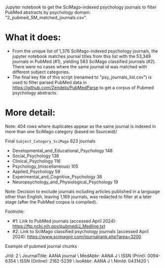 Jupyter notebook to get the SciMago-indexed psychology journals to filter PubMed abstracts by psychology domain: "2_pubmed_SM_matched_journals.csv".

# What it does:
- From the unique list of 1,376 SciMago-indexed psychology journals, the jupyter notebook matches journal titles from this list with the 53,349 journals in PubMed (#1), yielding 583 SciMago classified journals (#2). There were no cases where the same journal id was matched with different subject categories. 
- The final key file of this script (renamed to "psy_journals_list.csv") is used to filter parsed PubMed data in https://github.com/Zendelo/PubMedParse to get a corpus of Pubmed psychology abstracts.

# More detail:
Note: 404 rows where duplicates appear as the same journal is indexed in more than one SciMago category (based on Sourceid)/ 

Final `Subject_Category_SciMago` 623 journals
- Developmental_and_Educational_Psychology         148 
- Social_Psychology                              	 138 
- Clinical_Psychology                            	 116 
- Psychology_(miscellaneous)                    	 105 
- Applied_Psychology                               59 
- Experimental_and_Cognitive_Psychology        	   38 
- Neuropsychology_and_Physiological_Psychology     19 

Note: Decision to exclude journals including articles published in a language other than English, leaving 1,169 journals, was redacted to filter at a later stage (after the PubMed corpus is compiled).

Footnote: 
- #1: Link to PubMed journals (accessed April 2024): https://ftp.ncbi.nih.gov/pubmed/J_Medline.txt
- #2: Link to SciMago classified psychology journals (accessed April 2024): https://www.scimagojr.com/journalrank.php?area=3200  

Example of pubmed journal chunks

JrId: 2 \\
JournalTitle: AANA journal \\
MedAbbr: AANA J \\
ISSN (Print): 0094-6354 \\
ISSN (Online): 2162-5239 \\
IsoAbbr: AANA J \\
NlmId: 0431420 \\
